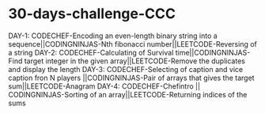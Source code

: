 # 30-days-challenge-CCC
DAY-1: CODECHEF-Encoding an even-length binary string into a sequence||CODINGNINJAS-Nth fibonacci number||LEETCODE-Reversing of a string
DAY-2: CODECHEF-Calculating of Survival time||CODINGNINJAS-Find target integer in the given array||LEETCODE-Remove the duplicates and display the length
DAY-3: CODECHEF-Selecting of caption and vice caption fron N players ||CODINGNINJAS-Pair of arrays that gives the target sum||LEETCODE-Anagram
DAY-4: CODECHEF-Chefintro || CODINGNINJAS-Sorting of an array||LEETCODE-Returning indices of the sums
